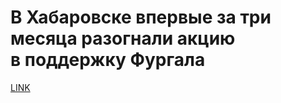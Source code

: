 # В Хабаровске впервые за три месяца разогнали акцию в поддержку Фургала



[LINK](https://varlamov.ru/4050869.html)